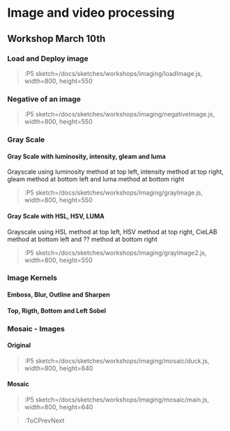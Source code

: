 # Image and video processing

## Workshop March 10th

### Load and Deploy image

> :P5 sketch=/docs/sketches/workshops/imaging/loadImage.js, width=800, height=550

### Negative of an image

> :P5 sketch=/docs/sketches/workshops/imaging/negativeImage.js, width=800, height=550

### Gray Scale

#### Gray Scale with luminosity, intensity, gleam and luma
Grayscale using luminosity method at top left, intensity method at top right, gleam method at bottom left and luma method at bottom right

> :P5 sketch=/docs/sketches/workshops/imaging/grayImage.js, width=800, height=550


#### Gray Scale with HSL, HSV, LUMA
Grayscale using HSL method at top left, HSV method at top right, CieLAB method at bottom left and ?? method at bottom right

> :P5 sketch=/docs/sketches/workshops/imaging/grayImage2.js, width=800, height=550


### Image Kernels

#### Emboss, Blur, Outline and Sharpen
<!-- > :P5 sketch=/docs/sketches/workshops/imaging/convolution.js, width=800, height=550 -->

#### Top, Rigth, Bottom and Left Sobel
<!-- > :P5 sketch=/docs/sketches/workshops/imaging/sobels.js, width=800, height=550 -->


### Mosaic - Images
#### Original

> :P5 sketch=/docs/sketches/workshops/imaging/mosaic/duck.js, width=800, height=640

#### Mosaic

> :P5 sketch=/docs/sketches/workshops/imaging/mosaic/main.js, width=800, height=640



> :ToCPrevNext